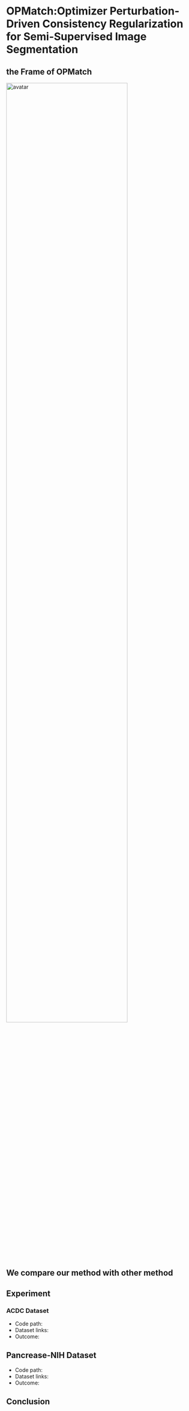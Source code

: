 # OPMatch:Optimizer Perturbation-Driven Consistency Regularization for Semi-Supervised Image Segmentation



## the Frame of OPMatch

<img src="./framework.png" alt="avatar" style="width: 80%; height: auto;">

## We compare our method with other method


## Experiment


### ACDC Dataset

- Code path:
- Dataset links: 
- Outcome:



## Pancrease-NIH Dataset

- Code path:
- Dataset links:
- Outcome:

## Conclusion








